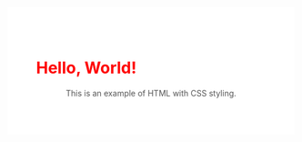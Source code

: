 <div style="background-color: white; padding: 50px;">
  <h1 style="color: red;">Hello, World!</h1>
  <p style="color: #555;" align="center" color="red"> This is an example of HTML with CSS styling.</p>
</div>
